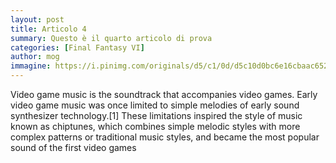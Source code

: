 ```yaml
---
layout: post
title: Articolo 4
summary: Questo è il quarto articolo di prova
categories: [Final Fantasy VI]
author: mog
immagine: https://i.pinimg.com/originals/d5/c1/0d/d5c10d0bc6e16cbaac6522f2e7b20758.jpg
---
```


Video game music is the soundtrack that accompanies video games. Early video game music was once limited to simple melodies of early sound synthesizer technology.[1] These limitations inspired the style of music known as chiptunes, which combines simple melodic styles with more complex patterns or traditional music styles, and became the most popular sound of the first video games
